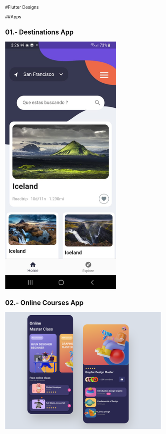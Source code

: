 #Flutter Designs


##Apps

## 01.- Destinations App
<img src="./assets/images/destinations.jpeg" height="800" />

## 02.- Online Courses App
<img src="./assets/images/online-courses.png" />